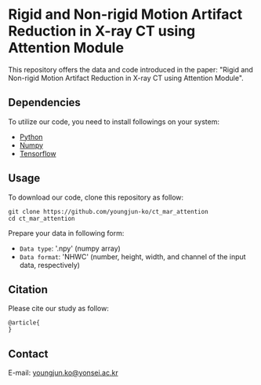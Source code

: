 # Rigid and Non-rigid Motion Artifact Reduction in X-ray CT using Attention Module
This repository offers the data and code introduced in the paper:
"Rigid and Non-rigid Motion Artifact Reduction in X-ray CT using Attention Module".

## Dependencies
To utilize our code, you need to install followings on your system:
* [Python](https://www.python.org/)
* [Numpy](https://numpy.org/)
* [Tensorflow](https://www.tensorflow.org/) 

## Usage
To download our code, clone this repository as follow:
```
git clone https://github.com/youngjun-ko/ct_mar_attention
cd ct_mar_attention
```

Prepare your data in following form:
* ```Data type```: '.npy' (numpy array)
* ```Data format```: 'NHWC' (number, height, width, and channel of the input data, respectively)

## Citation
Please cite our study as follow:
```
@article{
}
```

## Contact
E-mail: youngjun.ko@yonsei.ac.kr
